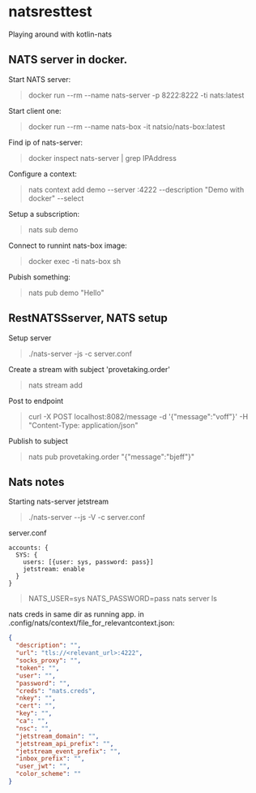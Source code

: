 # natsresttest
Playing around with kotlin-nats

## NATS server in docker.

Start NATS server:
> docker run --rm  --name nats-server -p 8222:8222 -ti nats:latest

Start client one:
> docker run --rm --name nats-box -it natsio/nats-box:latest

Find ip of nats-server:
> docker inspect nats-server | grep IPAddress


Configure a context:
> nats context add demo --server <IPAddress>:4222 --description "Demo with docker" --select

Setup a subscription:
> nats sub demo


Connect to runnint nats-box image:
> docker exec -ti nats-box sh

Pubish something:
> nats pub demo "Hello"

## RestNATSSserver, NATS setup

Setup server
> ./nats-server -js -c server.conf

Create a stream with subject 'provetaking.order'
> nats stream add

Post to endpoint
> curl -X POST localhost:8082/message -d '{"message":"voff"}' -H "Content-Type: application/json"

Publish to subject
> nats pub provetaking.order "{"message":"bjeff"}"
 
## Nats notes
Starting nats-server jetstream
> ./nats-server --js -V -c server.conf

server.conf
```
accounts: {
  SYS: {
    users: [{user: sys, password: pass}]
    jetstream: enable
  }
}
```

>NATS_USER=sys NATS_PASSWORD=pass nats server ls

nats creds in same dir as running app.
in .config/nats/context/file_for_relevantcontext.json:
```json
{
  "description": "",
  "url": "tls://<relevant_url>:4222",
  "socks_proxy": "",
  "token": "",
  "user": "",
  "password": "",
  "creds": "nats.creds",
  "nkey": "",
  "cert": "",
  "key": "",
  "ca": "",
  "nsc": "",
  "jetstream_domain": "",
  "jetstream_api_prefix": "",
  "jetstream_event_prefix": "",
  "inbox_prefix": "",
  "user_jwt": "",
  "color_scheme": ""
}
```
